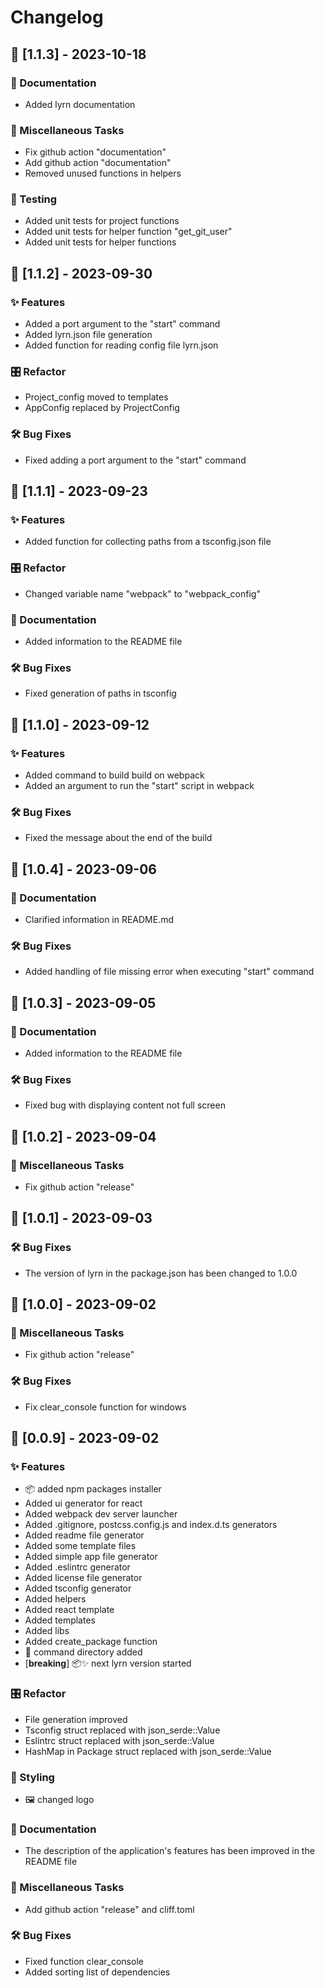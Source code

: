 # Changelog

## 🎉 [1.1.3] - 2023-10-18

### 📖 Documentation

- Added lyrn documentation

### 🛟 Miscellaneous Tasks

- Fix github action "documentation"
- Add github action "documentation"
- Removed unused functions in helpers

### 🧪 Testing

- Added unit tests for project functions
- Added unit tests for helper function "get_git_user"
- Added unit tests for helper functions

## 🎉 [1.1.2] - 2023-09-30

### ✨ Features

- Added a port argument to the "start" command
- Added lyrn.json file generation
- Added function for reading config file lyrn.json

### 🎛️ Refactor

- Project_config moved to templates
- AppConfig replaced by ProjectConfig

### 🛠️ Bug Fixes

- Fixed adding a port argument to the "start" command

## 🎉 [1.1.1] - 2023-09-23

### ✨ Features

- Added function for collecting paths from a tsconfig.json file

### 🎛️ Refactor

- Changed variable name "webpack" to "webpack_config"

### 📖 Documentation

- Added information to the README file

### 🛠️ Bug Fixes

- Fixed generation of paths in tsconfig

## 🎉 [1.1.0] - 2023-09-12

### ✨ Features

- Added command to build build on webpack
- Added an argument to run the "start" script in webpack

### 🛠️ Bug Fixes

- Fixed the message about the end of the build

## 🎉 [1.0.4] - 2023-09-06

### 📖 Documentation

- Clarified information in README.md

### 🛠️ Bug Fixes

- Added handling of file missing error when executing "start" command

## 🎉 [1.0.3] - 2023-09-05

### 📖 Documentation

- Added information to the README file

### 🛠️ Bug Fixes

- Fixed bug with displaying content not full screen

## 🎉 [1.0.2] - 2023-09-04

### 🛟 Miscellaneous Tasks

- Fix github action "release"

## 🎉 [1.0.1] - 2023-09-03

### 🛠️ Bug Fixes

- The version of lyrn in the package.json has been changed to 1.0.0

## 🎉 [1.0.0] - 2023-09-02

### 🛟 Miscellaneous Tasks

- Fix github action "release"

### 🛠️ Bug Fixes

- Fix clear_console function for windows

## 🎉 [0.0.9] - 2023-09-02

### ✨ Features

- 📦 added npm packages installer
- Added ui generator for react
- Added webpack dev server launcher
- Added .gitignore, postcss.config.js and index.d.ts generators
- Added readme file generator
- Added some template files
- Added simple app file generator
- Added .eslintrc generator
- Added license file generator
- Added tsconfig generator
- Added helpers
- Added react template
- Added templates
- Added libs
- Added create_package function
- 📂 command directory added
- [**breaking**] 📦✨ next lyrn version started

### 🎛️ Refactor

- File generation improved
- Tsconfig struct replaced with json_serde::Value
- Eslintrc struct replaced with json_serde::Value
- HashMap in Package struct replaced with json_serde::Value

### 🎨 Styling

- 🖼️ changed logo

### 📖 Documentation

- The description of the application's features has been improved in the README file

### 🛟 Miscellaneous Tasks

- Add github action "release" and cliff.toml

### 🛠️ Bug Fixes

- Fixed function clear_console
- Added sorting list of dependencies

